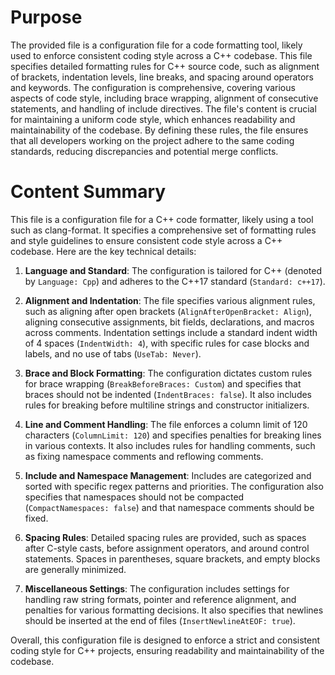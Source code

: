 # Purpose
The provided file is a configuration file for a code formatting tool, likely used to enforce consistent coding style across a C++ codebase. This file specifies detailed formatting rules for C++ source code, such as alignment of brackets, indentation levels, line breaks, and spacing around operators and keywords. The configuration is comprehensive, covering various aspects of code style, including brace wrapping, alignment of consecutive statements, and handling of include directives. The file's content is crucial for maintaining a uniform code style, which enhances readability and maintainability of the codebase. By defining these rules, the file ensures that all developers working on the project adhere to the same coding standards, reducing discrepancies and potential merge conflicts.
# Content Summary
This file is a configuration file for a C++ code formatter, likely using a tool such as clang-format. It specifies a comprehensive set of formatting rules and style guidelines to ensure consistent code style across a C++ codebase. Here are the key technical details:

1. **Language and Standard**: The configuration is tailored for C++ (denoted by `Language: Cpp`) and adheres to the C++17 standard (`Standard: c++17`).

2. **Alignment and Indentation**: The file specifies various alignment rules, such as aligning after open brackets (`AlignAfterOpenBracket: Align`), aligning consecutive assignments, bit fields, declarations, and macros across comments. Indentation settings include a standard indent width of 4 spaces (`IndentWidth: 4`), with specific rules for case blocks and labels, and no use of tabs (`UseTab: Never`).

3. **Brace and Block Formatting**: The configuration dictates custom rules for brace wrapping (`BreakBeforeBraces: Custom`) and specifies that braces should not be indented (`IndentBraces: false`). It also includes rules for breaking before multiline strings and constructor initializers.

4. **Line and Comment Handling**: The file enforces a column limit of 120 characters (`ColumnLimit: 120`) and specifies penalties for breaking lines in various contexts. It also includes rules for handling comments, such as fixing namespace comments and reflowing comments.

5. **Include and Namespace Management**: Includes are categorized and sorted with specific regex patterns and priorities. The configuration also specifies that namespaces should not be compacted (`CompactNamespaces: false`) and that namespace comments should be fixed.

6. **Spacing Rules**: Detailed spacing rules are provided, such as spaces after C-style casts, before assignment operators, and around control statements. Spaces in parentheses, square brackets, and empty blocks are generally minimized.

7. **Miscellaneous Settings**: The configuration includes settings for handling raw string formats, pointer and reference alignment, and penalties for various formatting decisions. It also specifies that newlines should be inserted at the end of files (`InsertNewlineAtEOF: true`).

Overall, this configuration file is designed to enforce a strict and consistent coding style for C++ projects, ensuring readability and maintainability of the codebase.
